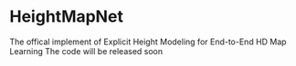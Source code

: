 # HeightMapNet
The offical implement of Explicit Height Modeling for End-to-End HD Map Learning
The code will be released soon
